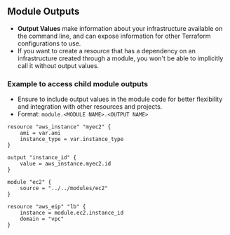 ## Module Outputs
- **Output Values** make information about your infrastructure available on the command line, and can expose information for other Terraform configurations to use.
- If you want to create a resource that has a dependency on an infrastructure created through a module, you won't be able to implicitly call it without output values.
### Example to access child module outputs
- Ensure to include output values in the module code for better flexibility and integration with other resources and projects. 
- Format: `module.<MODULE NAME>.<OUTPUT NAME>`

```
resource "aws_instance" "myec2" {
    ami = var.ami
    instance_type = var.instance_type
}

output "instance_id" {
    value = aws_instance.myec2.id
}
```

```
module "ec2" {
    source = "../../modules/ec2"
}

resource "aws_eip" "lb" {
    instance = module.ec2.instance_id
    domain = "vpc"
}
```